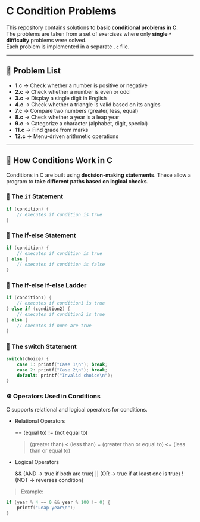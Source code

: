 # C Condition Problems

This repository contains solutions to **basic conditional problems in C**.  
The problems are taken from a set of exercises where only **single `*` difficulty** problems were solved.  
Each problem is implemented in a separate `.c` file.

---

## 📌 Problem List
- **1.c** → Check whether a number is positive or negative  
- **2.c** → Check whether a number is even or odd  
- **3.c** → Display a single digit in English  
- **4.c** → Check whether a triangle is valid based on its angles  
- **7.c** → Compare two numbers (greater, less, equal)  
- **8.c** → Check whether a year is a leap year  
- **9.c** → Categorize a character (alphabet, digit, special)  
- **11.c** → Find grade from marks  
- **12.c** → Menu-driven arithmetic operations  

---

## 📘 How Conditions Work in C

Conditions in C are built using **decision-making statements**. These allow a program to **take different paths based on logical checks**.

### 🔹 The `if` Statement
```c
if (condition) {
    // executes if condition is true
}
```

### 🔹 The if-else Statement
```c
if (condition) {
    // executes if condition is true
} else {
    // executes if condition is false
}
```

### 🔹 The if-else if-else Ladder
```c
if (condition1) {
    // executes if condition1 is true
} else if (condition2) {
    // executes if condition2 is true
} else {
    // executes if none are true
}
```
### 🔹 The switch Statement
```c
switch(choice) {
    case 1: printf("Case 1\n"); break;
    case 2: printf("Case 2\n"); break;
    default: printf("Invalid choice\n");
}
```
### ⚙️ Operators Used in Conditions
C supports relational and logical operators for conditions.
* Relational Operators

    == (equal to)
    != (not equal to)
    > (greater than)
    < (less than)
    >= (greater than or equal to)
    <= (less than or equal to)

* Logical Operators

    && (AND → true if both are true)
    || (OR → true if at least one is true)
    ! (NOT → reverses condition)

> Example:
```c
if (year % 4 == 0 && year % 100 != 0) {
    printf("Leap year\n");
}
```